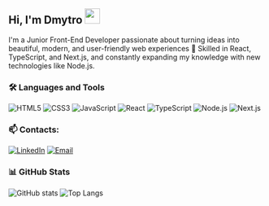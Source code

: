 ## Hi, I'm Dmytro <img src="https://raw.githubusercontent.com/MartinHeinz/MartinHeinz/master/wave.gif" width="30px">

I'm a Junior Front-End Developer passionate about turning ideas into beautiful, modern, and user-friendly web experiences 🚀
Skilled in React, TypeScript, and Next.js, and constantly expanding my knowledge with new technologies like Node.js.

### 🛠️ Languages and Tools
![HTML5](https://img.shields.io/badge/-HTML5-E34F26?logo=html5&logoColor=white)
![CSS3](https://img.shields.io/badge/-CSS3-1572B6?logo=css3)
![JavaScript](https://img.shields.io/badge/-JavaScript-F7DF1E?logo=javascript&logoColor=black)
![React](https://img.shields.io/badge/-React-61DAFB?logo=react&logoColor=black)
![TypeScript](https://img.shields.io/badge/-TypeScript-3178C6?logo=typescript)
![Node.js](https://img.shields.io/badge/-Node.js-339933?logo=node.js&logoColor=white)
![Next.js](https://img.shields.io/badge/-Next.js-000000?logo=nextdotjs)

### 📫 Contacts:
[![LinkedIn](https://img.shields.io/badge/-LinkedIn-0A66C2?logo=linkedin&logoColor=white)](https://www.linkedin.com/in/dmytro-kaniuchok/)
[![Email](https://img.shields.io/badge/-Email-D14836?logo=gmail&logoColor=white)](mailto:kanyuchekdmitry@gmail.com)

### 📊 GitHub Stats
![GitHub stats](https://github-readme-stats.vercel.app/api?username=dmytro-kaniuchok&show_icons=true&theme=radical)
![Top Langs](https://github-readme-stats.vercel.app/api/top-langs/?username=dmytro-kaniuchok&layout=compact&theme=radical)
